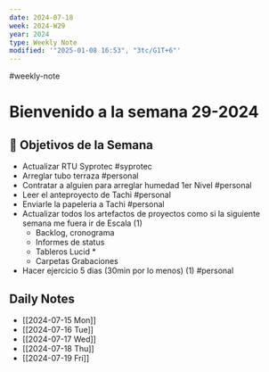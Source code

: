 ```yaml
---
date: 2024-07-18
week: 2024-W29
year: 2024
type: Weekly Note
modified: '"2025-01-08 16:53", "3tc/G1T+6"'
---
```

#weekly-note 
# Bienvenido a la semana 29-2024

## 🥅 Objetivos de la Semana

- Actualizar RTU Syprotec #syprotec 
- Arreglar tubo terraza #personal
- Contratar a alguien para arreglar humedad 1er Nivel #personal
- Leer el anteproyecto de Tachi #personal
- Enviarle la papeleria a Tachi #personal
- Actualizar todos los artefactos de proyectos como si la siguiente semana me fuera ir de Escala (1)  
	- Backlog, cronograma
	- Informes de status
	- Tableros Lucid *
	- Carpetas Grabaciones
- Hacer ejercicio 5 dias (30min por lo menos) (1) #personal

## Daily Notes
- [[2024-07-15 Mon]]
- [[2024-07-16 Tue]]
- [[2024-07-17 Wed]]
- [[2024-07-18 Thu]]
- [[2024-07-19 Fri]]